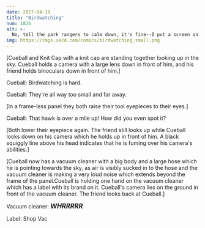 ```yaml
---
date: 2017-04-19
title: "Birdwatching"
num: 1826
alt: >-
  No, tell the park rangers to calm down, it's fine--I put a screen on the front. I just want to get the birds a little closer.
img: https://imgs.xkcd.com/comics/birdwatching_small.png
---
```

[Cueball and Knit Cap with a knit cap are standing together looking up in the sky. Cueball holds a camera with a large lens down in front of him, and his friend holds binoculars down in front of him.]

Cueball: Birdwatching is hard.

Cueball: They're all way too small and far away.

[In a frame-less panel they both raise their tool eyepieces to their eyes.]

Cueball: That hawk is over a mile up! How did you even spot it?

[Both lower their eyepiece again. The friend still looks up while Cueball looks down on his camera which he holds up in front of him. A black squiggly line above his head indicates that he is fuming over his camera's abilities.]

[Cueball now has a vacuum cleaner with a big body and a large hose which he is pointing towards the sky, as air is visibly sucked in to the hose and the vacuum cleaner is making a very loud noise which extends beyond the frame of the panel.Cueball is holding one hand on the vacuum cleaner which has a label with its brand on it. Cueball's camera lies on the ground in front of the vacuum cleaner. The friend looks back at Cueball.]

Vacuum cleaner: <big>***WHRRRRR***</big>

Label: Shop Vac